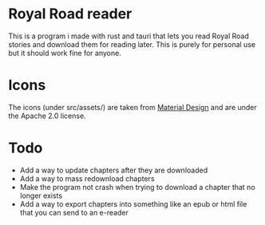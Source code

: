 # Royal Road reader
This is a program i made with rust and tauri that lets you read Royal Road stories and download them for reading later. This is purely for personal use but it should work fine for anyone.

# Icons
The icons (under src/assets/) are taken from [Material Design](https://github.com/Templarian/MaterialDesign/tree/master) and are under the Apache 2.0 license.

# Todo
* Add a way to update chapters after they are downloaded
* Add a way to mass redownload chapters
* Make the program not crash when trying to download a chapter that no longer exists
* Add a way to export chapters into something like an epub or html file that you can send to an e-reader